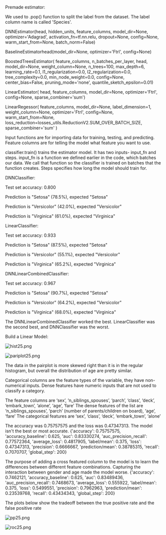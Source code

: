 Premade estimator:

We used to .pop() function to split the label from the dataset. The label column name is called 'Species'.

DNNEstimator(head, hidden_units, feature_columns, model_dir=None, optimizer='Adagrad',
    activation_fn=tf.nn.relu, dropout=None, config=None, warm_start_from=None,
    batch_norm=False)

 BaselineEstimatorhead(model_dir=None, optimizer='Ftrl', config=None)

 BoostedTreesEstimator(
    feature_columns, n_batches_per_layer, head, model_dir=None, weight_column=None,
    n_trees=100, max_depth=6, learning_rate=0.1, l1_regularization=0.0,
    l2_regularization=0.0, tree_complexity=0.0, min_node_weight=0.0, config=None,
    center_bias=False, pruning_mode='none', quantile_sketch_epsilon=0.01)

 LinearEstimator(
    head, feature_columns, model_dir=None, optimizer='Ftrl', config=None,
    sparse_combiner='sum')

 LinearRegessor(
    feature_columns, model_dir=None, label_dimension=1, weight_column=None,
    optimizer='Ftrl', config=None, warm_start_from=None,
    loss_reduction=losses_utils.ReductionV2.SUM_OVER_BATCH_SIZE,
    sparse_combiner='sum'
)



Input functions are for importing data for training, testing, and predicting. Feature columns are for telling the model what feature you want to use.

classifier.train() trains the estimator model. It has two inputs- input_fn and steps. input_fn is a function we defined earlier in the code, which batches our data. We call that function so the classifier is trained on batches that the function creates. Steps specifies how long the model should train for.



DNNClassifier:

Test set accuracy: 0.800

Prediction is "Setosa" (78.5%), expected "Setosa"

Prediction is "Versicolor" (42.0%), expected "Versicolor"

Prediction is "Virginica" (61.0%), expected "Virginica"

LinearClassifier:

Test set accuracy: 0.933

Prediction is "Setosa" (87.5%), expected "Setosa"

Prediction is "Versicolor" (55.1%), expected "Versicolor"

Prediction is "Virginica" (65.2%), expected "Virginica"

DNNLinearCombinedClassifier:

Test set accuracy: 0.967

Prediction is "Setosa" (90.7%), expected "Setosa"

Prediction is "Versicolor" (64.2%), expected "Versicolor"

Prediction is "Virginica" (68.0%), expected "Virginica"

The DNNLinearCombinedClassifier worked the best. LinearClassifier was the second best, and DNNClassifier was the worst.

Build a Linear Model:

![hist25.png](https://i.loli.net/2020/07/26/Qa9PS7CrlODwtdu.png)

![pariplot25.png](https://i.loli.net/2020/07/26/163OYeJEcbIltpn.png)

The data in the pairplot is more skewed right than it is in the regular histogram, but overall the distribution of age are pretty similar.

Categorical columns are the feature types of the variable, they have non-numerical inputs. Dense features have numeric inputs that are not used to classify a category.

The feature columns are ‘sex’, ‘n_siblings_spouses’, ‘parch’, ‘class’, ‘deck’, ‘embark_town’, ‘alone’, ‘age’, ‘fare’
The dense features of the list are ‘n_siblings_spouses’, ‘parch’ (number of parents/children on board), ‘age’, ‘fare’
The categorical features are ‘sex’, ‘class’, ‘deck’, ‘embark_town’, ‘alone’

The accuracy was 0.75757575 and the loss was 0.47347313. The model isn't the best or most accurate. {'accuracy': 0.75757575, 'accuracy_baseline': 0.625, 'auc': 0.83330274, 'auc_precision_recall': 0.77572364, 'average_loss': 0.4817905, 'label/mean': 0.375, 'loss': 0.47347313, 'precision': 0.6666667, 'prediction/mean': 0.38785315, 'recall': 0.7070707, 'global_step': 200}

The purpose of adding a cross featured column to the model is to learn the differences between different feature combinations. Capturing the interaction between gender and age made the model worse. {'accuracy': 0.7462121, 'accuracy_baseline': 0.625, 'auc': 0.83489436, 'auc_precision_recall': 0.7468673, 'average_loss': 0.555922, 'label/mean': 0.375, 'loss': 0.5499551, 'precision': 0.7962963, 'prediction/mean': 0.23539768, 'recall': 0.43434343, 'global_step': 200}

The plots below show the tradeoff between the true positive rate and the false positive rate

![pp25.png](https://i.loli.net/2020/07/26/oVm58lYBJ1Kr7Uk.png)

![roc25.png](https://i.loli.net/2020/07/26/iOz4RKdbftqo6x1.png)
